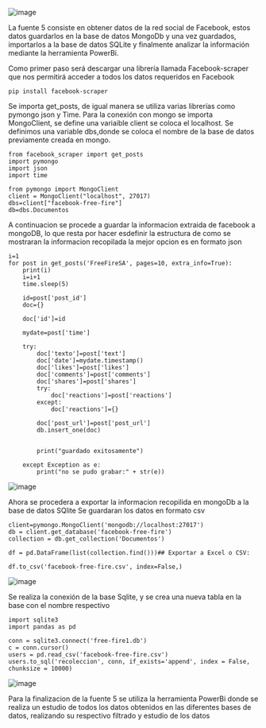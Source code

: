 
![image](https://user-images.githubusercontent.com/74840012/156655326-585a756c-fda3-4575-ae1a-10318e135a8c.PNG)

La fuente 5 consiste en obtener datos de la red social de Facebook, estos datos guardarlos en la base de datos MongoDb y una vez guardados, importarlos a la base de datos SQLite y finalmente analizar la información mediante la herramienta PowerBi. 


Como primer paso será descargar una librería llamada Facebook-scraper que nos permitirá acceder a todos los datos requeridos en Facebook 
```
pip install facebook-scraper
```
Se importa get_posts, de igual manera se utiliza varias librerías como pymongo json y Time. 
Para la conexión con mongo se importa MongoClient, se define una variaible client se coloca el localhost.
Se definimos una variable dbs,donde se coloca el nombre de la base de datos previamente creada en mongo. 
```
from facebook_scraper import get_posts
import pymongo
import json
import time

from pymongo import MongoClient
client = MongoClient("localhost", 27017)
dbs=client["facebook-free-fire"]
db=dbs.Documentos 
```

A continuacion se procede a guardar la informacion extraida de facebook a mongoDB, lo que resta por hacer esdefinir la estructura de como se mostraran la informacion recopilada la mejor opcion es en formato json
```
i=1
for post in get_posts('FreeFireSA', pages=10, extra_info=True):
    print(i)
    i=i+1
    time.sleep(5)
    
    id=post['post_id']
    doc={}
     
    doc['id']=id
    
    mydate=post['time']
    
    try:
        doc['texto']=post['text']
        doc['date']=mydate.timestamp()
        doc['likes']=post['likes']
        doc['comments']=post['comments']
        doc['shares']=post['shares']
        try:
            doc['reactions']=post['reactions']
        except:
            doc['reactions']={}

        doc['post_url']=post['post_url']
        db.insert_one(doc)              

    
        print("guardado exitosamente")

    except Exception as e:    
        print("no se pudo grabar:" + str(e))
```
![image](https://user-images.githubusercontent.com/74801652/156793507-b336400e-9f3b-4c62-b8cf-2828310e0661.png)



Ahora se procedera a exportar la informacion recopilida en mongoDb a la base de datos SQlite
Se guardaran los datos en formato csv
```
client=pymongo.MongoClient('mongodb://localhost:27017')
db = client.get_database('facebook-free-fire')
collection = db.get_collection('Documentos')

df = pd.DataFrame(list(collection.find()))## Exportar a Excel o CSV:

df.to_csv('facebook-free-fire.csv', index=False,)

```
![image](https://user-images.githubusercontent.com/74801652/156794191-34c5f4bc-8898-466b-b028-25f020629042.png)


Se realiza la conexión de la base Sqlite, y se crea una nueva tabla en la base con el nombre respectivo

```
import sqlite3
import pandas as pd

conn = sqlite3.connect('free-fire1.db')
c = conn.cursor()
users = pd.read_csv('facebook-free-fire.csv')
users.to_sql('recoleccion', conn, if_exists='append', index = False, chunksize = 10000)
```
![image](https://user-images.githubusercontent.com/74801652/156793360-858d54ad-7247-4d4d-acdb-f2ab6660cccb.png)



Para la finalizacion de la fuente 5 se utiliza la herramienta PowerBi donde se realiza un estudio de todos los datos obtenidos en las diferentes bases de datos, realizando su respectivo filtrado y estudio de los datos
